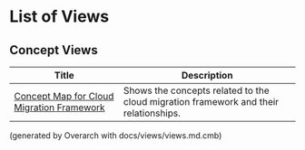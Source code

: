 # List of Views

## Concept Views
| Title | Description |
|---|---|
| [Concept Map for Cloud Migration Framework](concept-view.md) | Shows the concepts related to the cloud migration framework and their relationships. |


(generated by Overarch with docs/views/views.md.cmb)
